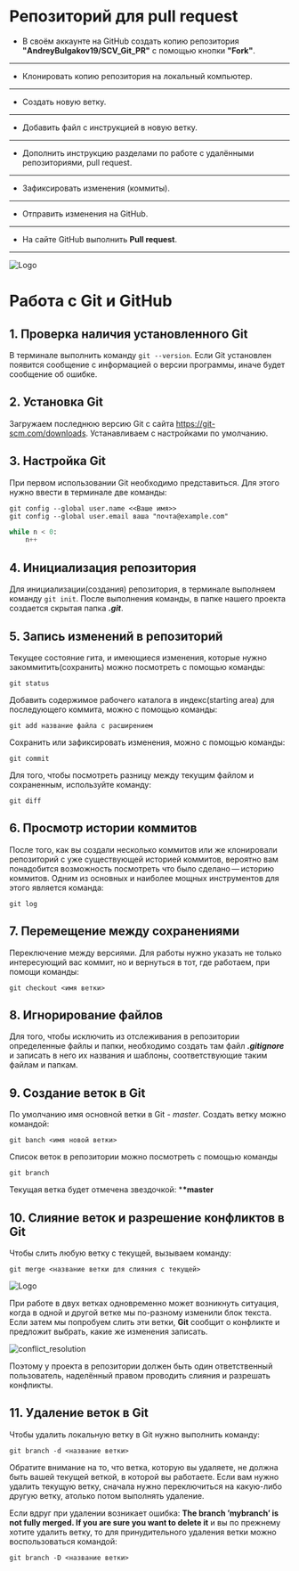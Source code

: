 # Репозиторий для **pull request**
* В своём аккаунте на GitHub создать копию репозитория **"AndreyBulgakov19/SCV_Git_PR"** с помощью кнопки **"Fork"**.
---
* Клонировать копию репозитория на локальный компьютер.
---
* Создать новую ветку.
---
* Добавить файл с инструкцией в новую ветку.
---
* Дополнить инструкцию разделами по работе с удалёнными репозиториями, pull request.
---
* Зафиксировать изменения (коммиты).
---
* Отправить изменения на GitHub.
---
* На сайте GitHub выполнить **Pull request**.
---

![Logo](741f077b3e37e172d7b986e2d2a47528.jpeg)
# Работа с Git и GitHub

## 1. Проверка наличия установленного Git
В терминале выполнить команду `git --version`.
Если Git установлен появится сообщение с информацией о версии программы, иначе будет сообщение об ошибке.

## 2. Установка Git
Загружаем последнюю версию Git с сайта https://git-scm.com/downloads. Устанавливаем с настройками по умолчанию.

## 3. Настройка Git
При первом использовании Git необходимо представиться. Для этого нужно ввести в терминале две команды:

```
git config --global user.name <<Ваше имя>>
git config --global user.email ваша "почта@example.com"
```

```Python
while n < 0:
    n++
```

## 4. Инициализация репозитория
Для инициализации(создания) репозитория, в терминале выполняем команду `git init`. После выполнения команды, в папке нашего проекта создается скрытая папка ***.git***.

## 5. Запись изменений в репозиторий
Текущее состояние гита, и имеющиеся изменения, которые нужно закоммитить(сохранить) можно посмотреть с помощью команды:
```
git status
```
Добавить содержимое рабочего каталога в индекс(starting area) для последующего коммита, можно с помощью команды:
```
git add название файла с расширением
```
Сохранить или зафиксировать изменения, можно с помощью команды:
```
git commit
```
Для того, чтобы посмотреть разницу между текущим файлом и сохраненным, используйте команду:
```
git diff
```
 
## 6. Просмотр истории коммитов
После того, как вы создали несколько коммитов или же клонировали репозиторий с уже существующей историей коммитов, вероятно вам понадобится возможность посмотреть что было сделано — историю коммитов. Одним из основных и наиболее мощных инструментов для этого является команда:
```
git log
```

## 7. Перемещение между сохранениями
Переключение между версиями. Для работы нужно указать не только интересующий вас коммит, но и вернуться в тот, где работаем, при помощи команды:
```
git checkout <имя ветки>
```

## 8. Игнорирование файлов
Для того, чтобы исключить из отслеживания в репозитории определенные файлы и папки, необходимо создать там файл ***.gitignore*** и записать в него их названия и шаблоны, соответствующие таким файлам и папкам.

## 9. Создание веток в Git
По умолчанию имя основной ветки в Git - *master*.
Создать ветку можно командой:
```
git banch <имя новой ветки>
```
Список веток в репозитории можно посмотреть с помощью команды
```
git branch
```
Текущая ветка будет отмечена звездочкой: ***\*master**

## 10. Слияние веток и разрешение конфликтов в Git
Чтобы слить любую ветку с текущей, вызываем команду:
```
git merge <название ветки для слияния с текущей>
```
![Logo](789605848.jpeg)

При работе в двух ветках одновременно может возникнуть ситуация, когда в одной и другой ветке мы по-разному изменили блок текста. Если затем мы попробуем слить эти ветки, **Git** сообщит о конфликте и предложит выбрать, какие же изменения записать.

![conflict_resolution](934854509804580380580.JPG)

Поэтому у проекта в репозитории должен быть один ответственный пользователь, наделённый правом проводить слияния и разрешать конфликты.

## 11. Удаление веток в Git
Чтобы удалить локальную ветку в Git нужно выполнить команду:
```
git branch -d <название ветки>
```

Обратите внимание на то, что ветка, которую вы удаляете, не должна быть вашей текущей веткой, в которой вы работаете. Если вам нужно удалить текущую ветку, сначала нужно переключиться на какую-либо другую ветку, атолько потом выполнять удаление.

Если вдруг при удалении возникает ошибка: **The branch ’mybranch’ is not fully merged. If you are sure you want to delete it** и вы по прежнему хотите удалить ветку, то для принудительного удаления ветки можно воспользоваться командой:
```
git branch -D <название ветки> 
```